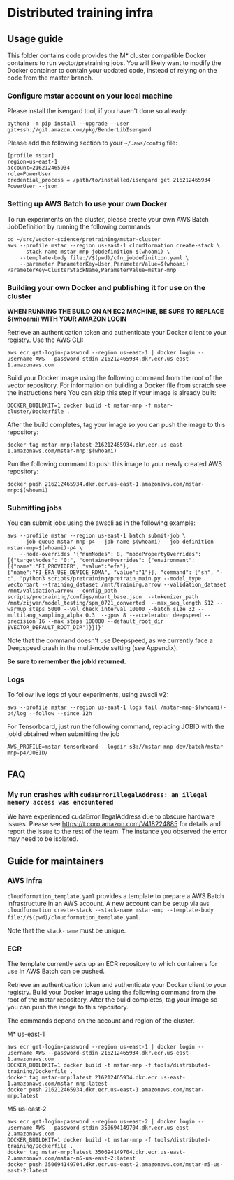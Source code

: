 # Distributed training infra

## Usage guide

This folder contains code provides the M* cluster compatible Docker containers
to run vector/pretraining jobs. You will likely want to modify the Docker
container to contain your updated code, instead of relying on the code from the
master branch.

### Configure mstar account on your local machine

Please install the isengard tool, if you haven't done so already:

```
python3 -m pip install --upgrade --user git+ssh://git.amazon.com/pkg/BenderLibIsengard
```

Please add the following section to your `~/.aws/config` file:

```
[profile mstar]
region=us-east-1
account=216212465934
role=PowerUser
credential_process = /path/to/installed/isengard get 216212465934 PowerUser --json
```

### Setting up AWS Batch to use your own Docker

To run experiments on the cluster, please create your own AWS Batch
JobDefinition by running the following commands

```
cd ~/src/vector-science/pretraining/mstar-cluster
aws --profile mstar --region us-east-1 cloudformation create-stack \
    --stack-name mstar-mnp-jobdefinition-$(whoami) \
    --template-body file://$(pwd)/cfn_jobdefinition.yaml \
    --parameter ParameterKey=User,ParameterValue=$(whoami) ParameterKey=ClusterStackName,ParameterValue=mstar-mnp
```

### Building your own Docker and publishing it for use on the cluster

**WHEN RUNNING THE BUILD ON AN EC2 MACHINE, BE SURE TO REPLACE $(whoami) WITH YOUR AMAZON LOGIN**

Retrieve an authentication token and authenticate your Docker client to your
registry. Use the AWS CLI:

`aws ecr get-login-password --region us-east-1 | docker login --username AWS --password-stdin 216212465934.dkr.ecr.us-east-1.amazonaws.com`

Build your Docker image using the following command from the root of the vector
repository. For information on building a Docker file from scratch see the
instructions here You can skip this step if your image is already built:

`DOCKER_BUILDKIT=1 docker build -t mstar-mnp -f mstar-cluster/Dockerfile .`

After the build completes, tag your image so you can push the image to this repository:

`docker tag mstar-mnp:latest 216212465934.dkr.ecr.us-east-1.amazonaws.com/mstar-mnp:$(whoami)`

Run the following command to push this image to your newly created AWS repository:

`docker push 216212465934.dkr.ecr.us-east-1.amazonaws.com/mstar-mnp:$(whoami)`

### Submitting jobs

You can submit jobs using the awscli as in the following example:

```
aws --profile mstar --region us-east-1 batch submit-job \
    --job-queue mstar-mnp-p4 --job-name $(whoami) --job-definition mstar-mnp-$(whoami)-p4 \
    --node-overrides '{"numNodes": 8, "nodePropertyOverrides": [{"targetNodes": "0:", "containerOverrides": {"environment": [{"name":"FI_PROVIDER", "value":"efa"}, {"name":"FI_EFA_USE_DEVICE_RDMA", "value":"1"}], "command": ["sh", "-c", "python3 scripts/pretraining/pretrain_main.py --model_type vectorbart --training_dataset /mnt/training.arrow --validation_dataset /mnt/validation.arrow --config_path scripts/pretraining/configs/mbart_base.json  --tokenizer_path /mnt/zijwan/model_testing/spm_0721_converted  --max_seq_length 512 --warmup_steps 5000 --val_check_interval 10000 --batch_size 32 --multilang_sampling_alpha 0.3  --gpus 8 --accelerator deepspeed --precision 16 --max_steps 100000 --default_root_dir $VECTOR_DEFAULT_ROOT_DIR"]}}]}'
```

Note that the command doesn't use Deepspeed, as we currently face a Deepspeed crash in the multi-node setting (see Appendix).

**Be sure to remember the jobId returned.**

### Logs
To follow live logs of your experiments, using awscli v2:

```
aws --profile mstar --region us-east-1 logs tail /mstar-mnp-$(whoami)-p4/log --follow --since 12h
```

For Tensorboard, just run the following command, replacing JOBID with the jobId obtained when submitting the job

```
AWS_PROFILE=mstar tensorboard --logdir s3://mstar-mnp-dev/batch/mstar-mnp-p4/JOBID/
```

## FAQ
### My run crashes with `cudaErrorIllegalAddress: an illegal memory access was encountered`

We have experienced cudaErrorIllegalAddress due to obscure hardware issues.
Please see https://t.corp.amazon.com/V418224885 for details and report the issue
to the rest of the team. The instance you observed the error may need to be
isolated.


## Guide for maintainers

### AWS Infra

`cloudformation_template.yaml` provides a template to prepare a AWS Batch
infrastructure in an AWS account. A new account can be setup via `aws
cloudformation create-stack --stack-name mstar-mnp --template-body
file://$(pwd)/cloudformation_template.yaml`.

Note that the `stack-name` must be unique.

### ECR

The template currently sets up an ECR repository to which containers for use in AWS Batch can be pushed.

Retrieve an authentication token and authenticate your Docker client to your
registry. Build your Docker image using the following command from the root of
the mstar repository. After the build completes, tag your image so you can push
the image to this repository.

The commands depend on the account and region of the cluster.

M* us-east-1
```
aws ecr get-login-password --region us-east-1 | docker login --username AWS --password-stdin 216212465934.dkr.ecr.us-east-1.amazonaws.com
DOCKER_BUILDKIT=1 docker build -t mstar-mnp -f tools/distributed-training/Dockerfile .
docker tag mstar-mnp:latest 216212465934.dkr.ecr.us-east-1.amazonaws.com/mstar-mnp:latest
docker push 216212465934.dkr.ecr.us-east-1.amazonaws.com/mstar-mnp:latest
```

M5 us-east-2
```
aws ecr get-login-password --region us-east-2 | docker login --username AWS --password-stdin 350694149704.dkr.ecr.us-east-2.amazonaws.com
DOCKER_BUILDKIT=1 docker build -t mstar-mnp -f tools/distributed-training/Dockerfile .
docker tag mstar-mnp:latest 350694149704.dkr.ecr.us-east-2.amazonaws.com/mstar-m5-us-east-2:latest
docker push 350694149704.dkr.ecr.us-east-2.amazonaws.com/mstar-m5-us-east-2:latest
```
